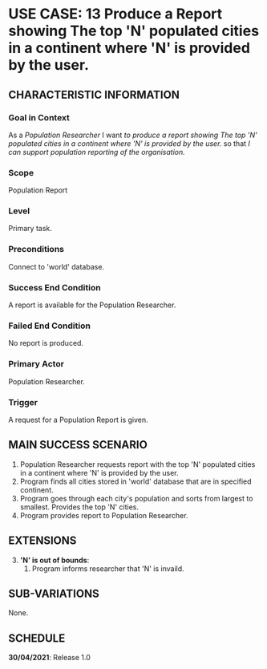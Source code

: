 # USE CASE: 13 Produce a Report showing The top 'N' populated cities in a continent where 'N' is provided by the user.

## CHARACTERISTIC INFORMATION

### Goal in Context

As a *Population  Researcher* I want *to produce a report showing The top 'N' populated cities in a continent where 'N' is provided by the user.* so that *I can support population reporting of the organisation.*

### Scope

Population Report

### Level

Primary task.

### Preconditions

Connect to 'world' database.

### Success End Condition

A report is available for the Population Researcher.

### Failed End Condition

No report is produced.

### Primary Actor

Population Researcher.

### Trigger

A request for a Population Report is given.

## MAIN SUCCESS SCENARIO

1. Population Researcher requests report with the top 'N' populated cities in a continent where 'N' is provided by the user.
2. Program finds all cities stored in 'world' database that are in specified continent.
3. Program goes through each city's population and sorts from largest to smallest. Provides the top 'N' cities.
4. Program provides report to Population Researcher.

## EXTENSIONS

3. **'N' is out of bounds**:
    1. Program informs researcher that 'N' is invaild.

## SUB-VARIATIONS

None.

## SCHEDULE

**30/04/2021**: Release 1.0